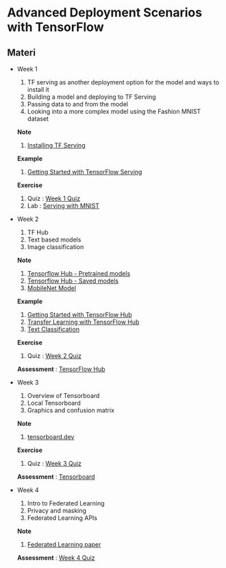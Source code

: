 # Advanced Deployment Scenarios with TensorFlow

## Materi

* Week 1<br>
  1. TF serving as another deployment option for the model and ways to install it
  2. Building a model and deploying to TF Serving
  3. Passing data to and from the model
  4. Looking into a more complex model using the Fashion MNIST dataset
   
   **Note**

   1. [Installing TF Serving](https://www.tensorflow.org/tfx/serving/setup)
   
   **Example**

   1. [Getting Started with TensorFlow Serving](Examples/Week_1_01.%20Getting%20Started%20with%20TensorFlow%20Serving.ipynb)

   **Exercise**

   1. Quiz : [Week 1 Quiz](Quizz/Week%201_Quizz.md)
   2. Lab : [Serving with MNIST](Assessment/Week_1_Serving%20with%20MNIST.ipynb)
* Week 2<br>
  1. TF Hub
  2. Text based models
  3. Image classification
   
   **Note**

   1. [Tensorflow Hub - Pretrained models](https://tfhub.dev/s?subtype=publisher)
   2. [Tensorflow Hub - Saved models](https://tfhub.dev/google/imagenet/mobilenet_v2_100_160/classification/4)
   3. [MobileNet Model](https://tfhub.dev/google/tf2-preview/mobilenet_v2/feature_vector/4)
   
   **Example**

   1. [Getting Started with TensorFlow Hub](Examples/Week_2_01.%20Getting%20Started%20with%20TensorFlow%20Hub.ipynb)
   2. [Transfer Learning with TensorFlow Hub](Examples/Week_2_02.%20Transfer%20Learning%20with%20TensorFlow%20Hub.ipynb)
   3. [Text Classification](Examples/Week_2_03.%20Text%20Classification.ipynb)

   **Exercise**

   1. Quiz : [Week 2 Quiz](Quizz/Week%202_Quizz.md)
   
   **Assessment** : [TensorFlow Hub](Assessment/Week_2_TensorFlow%20Hub.ipynb)
* Week 3<br>
  1. Overview of Tensorboard
  2. Local Tensorboard
  3. Graphics and confusion matrix
   
   **Note**
   
   1. [tensorboard.dev](tensorboard.dev)
   
   **Exercise**

   1. Quiz : [Week 3 Quiz](Quizz/Week%203_Quizz.md)
   
   **Assessment** : [Tensorboard](Assessment/Week_3_Tensorboard.ipynb)
* Week 4<br>
  1. Intro to Federated Learning
  2. Privacy and masking
  3. Federated Learning APIs
   
   **Note**

   1. [Federated Learning paper](https://ai.googleblog.com/2017/04/federated-learning-collaborative.html)
   
   **Assessment** : [Week 4 Quiz](Quizz/Week%204_Quizz.md)